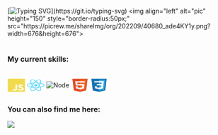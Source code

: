 [![Typing SVG](https://readme-typing-svg.herokuapp.com/?lines=Hello+World,+I´m+Alison.;Nice+to+meet+you!)](https://git.io/typing-svg)
<img align="left" alt="pic" height="150" style="border-radius:50px;" src="https://picrew.me/shareImg/org/202209/40680_ade4KY1y.png?width=676&height=676">
 #
 #
 #
 



 

### My current skills:
<div style="display: inline_block"><br>
  <img align="center" alt="Js" height="30" width="40" src="https://raw.githubusercontent.com/devicons/devicon/master/icons/javascript/javascript-plain.svg">  
  <img align="center" alt="React" height="30" width="40" src="https://raw.githubusercontent.com/devicons/devicon/master/icons/react/react-original.svg">  
  <img align="center" alt="Node" height="30" width="40" src="https://cdn.jsdelivr.net/gh/devicons/devicon/icons/nodejs/nodejs-original.svg">                      
  <img align="center" alt="HTML" height="30" width="40" src="https://raw.githubusercontent.com/devicons/devicon/master/icons/html5/html5-original.svg">
  <img align="center" alt="CSS" height="30" width="40" src="https://raw.githubusercontent.com/devicons/devicon/master/icons/css3/css3-original.svg">   
 </div>
 
##
### You can also find me here:
<div> 
  <a href="https://www.linkedin.com/in/alison-schatz-10b75b246/" target="_blank"><img src="https://img.shields.io/badge/-LinkedIn-%230077B5?style=for-the-badge&logo=linkedin&logoColor=white" target="_blank"></a>  
</div>
